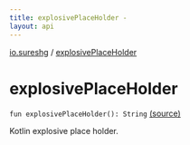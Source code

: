 ```yaml
---
title: explosivePlaceHolder - 
layout: api
---
```


<div class='api-docs-breadcrumbs'><a href="index.html">io.sureshg</a> / <a href=".">explosivePlaceHolder</a></div>

# explosivePlaceHolder

<div class="signature"><code><span class="keyword">fun </span><span class="identifier">explosivePlaceHolder</span><span class="symbol">(</span><span class="symbol">)</span><span class="symbol">: </span><span class="identifier">String</span></code> <a href="https://github.com/sureshg/kotlin-starter/blob/master/src/main/kotlin/io/sureshg/Idiomatic.kt#L17">(source)</a></div>

Kotlin explosive place holder.

